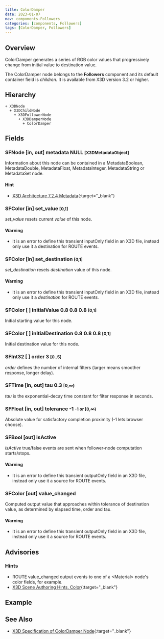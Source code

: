 ```yaml
---
title: ColorDamper
date: 2023-01-07
nav: components-Followers
categories: [components, Followers]
tags: [ColorDamper, Followers]
---
```

<style>
.post h3 {
  word-spacing: 0.2em;
}
</style>

## Overview

ColorDamper generates a series of RGB color values that progressively change from initial value to destination value.

The ColorDamper node belongs to the **Followers** component and its default container field is *children.* It is available from X3D version 3.2 or higher.

## Hierarchy

```
+ X3DNode
  + X3DChildNode
    + X3DFollowerNode
      + X3DDamperNode
        + ColorDamper
```

## Fields

### SFNode [in, out] **metadata** NULL <small>[X3DMetadataObject]</small>

Information about this node can be contained in a MetadataBoolean, MetadataDouble, MetadataFloat, MetadataInteger, MetadataString or MetadataSet node.

#### Hint

- [X3D Architecture 7.2.4 Metadata](https://www.web3d.org/specifications/X3Dv4Draft/ISO-IEC19775-1v4-IS.proof//Part01/components/core.html#Metadata){:target="_blank"}

### SFColor [in] **set_value** <small>[0,1]</small>

*set_value* resets current *value* of this node.

#### Warning

- It is an error to define this transient inputOnly field in an X3D file, instead only use it a destination for ROUTE events.

### SFColor [in] **set_destination** <small>[0,1]</small>

*set_destination* resets *destination* value of this node.

#### Warning

- It is an error to define this transient inputOnly field in an X3D file, instead only use it a *destination* for ROUTE events.

### SFColor [ ] **initialValue** 0.8 0.8 0.8 <small>[0,1]</small>

Initial starting value for this node.

### SFColor [ ] **initialDestination** 0.8 0.8 0.8 <small>[0,1]</small>

Initial destination value for this node.

### SFInt32 [ ] **order** 3 <small>[0..5]</small>

*order* defines the number of internal filters (larger means smoother response, longer delay).

### SFTime [in, out] **tau** 0.3 <small>[0,∞)</small>

*tau* is the exponential-decay time constant for filter response in seconds.

### SFFloat [in, out] **tolerance** -1 <small>-1 or [0,∞)</small>

Absolute value for satisfactory completion proximity (-1 lets browser choose).

### SFBool [out] **isActive**

*isActive* true/false events are sent when follower-node computation starts/stops.

#### Warning

- It is an error to define this transient outputOnly field in an X3D file, instead only use it a source for ROUTE events.

### SFColor [out] **value_changed**

Computed output value that approaches within tolerance of destination value, as determined by elapsed time, order and tau.

#### Warning

- It is an error to define this transient outputOnly field in an X3D file, instead only use it a source for ROUTE events.

## Advisories

### Hints

- ROUTE value_changed output events to one of a \<Material\> node's color fields, for example.
- [X3D Scene Authoring Hints, Color](https://www.web3d.org/x3d/content/examples/X3dSceneAuthoringHints.html#Color){:target="_blank"}

## Example

<x3d-canvas src="https://create3000.github.io/media/examples/Followers/ColorDamper/ColorDamper.x3d" update="auto"></x3d-canvas>

## See Also

- [X3D Specification of ColorDamper Node](https://www.web3d.org/documents/specifications/19775-1/V4.0/Part01/components/followers.html#ColorDamper){:target="_blank"}
